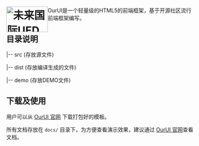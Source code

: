 <h1><a href="http://gzgqq.github.io/" title="OurUI 官网"><img style="float: left" width="110" height="68" alt="未来国际UED" src="http://ued.ourfuture.cn/wp-content/themes/ued/assets/images/logo.png"></a></h1>


 OurUI是一个轻量级的HTML5的前端框架，基于开源社区流行前端框架编写。


## 目录说明

|-- src           (存放源文件)

|-- dist          (存放编译生成的文件)

|-- demo          (存放DEMO文件)


## 下载及使用

用户可以从 [OurUI 官网](http://gzgqq.github.io) 下载打包好的模板。

所有文档存放在 `docs/` 目录下，为方便查看演示效果，建议通过 [OurUI 官网](http://gzgqq.github.io)查看文档。